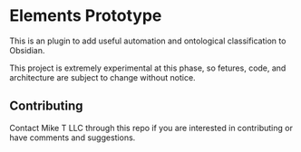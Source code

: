 # Elements Prototype

This is an plugin to add useful automation and ontological classification to Obsidian.

This project is extremely experimental at this phase, so fetures, code, and architecture are subject to change without notice.

## Contributing

Contact Mike T LLC through this repo if you are interested in contributing or have comments and suggestions.
